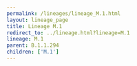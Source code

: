 ```yaml
---
permalink: /lineages/lineage_M.1.html
layout: lineage_page
title: Lineage M.1
redirect_to: ../lineage.html?lineage=M.1
lineage: M.1
parent: B.1.1.294
children: ['M.1']
---
```

